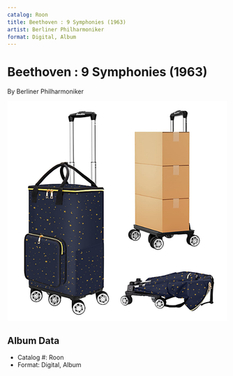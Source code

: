 ```yaml
---
catalog: Roon
title: Beethoven : 9 Symphonies (1963)
artist: Berliner Philharmoniker
format: Digital, Album
---
```


# Beethoven : 9 Symphonies (1963)

By Berliner Philharmoniker

![](../../assets/albumcovers/Berliner_Philharmoniker-Beethoven_-_9_Symphonies_1963.png)

## Album Data

- Catalog #: Roon
- Format: Digital, Album

